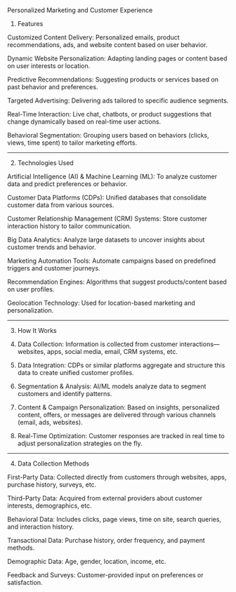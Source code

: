Personalized Marketing and Customer Experience

1. Features

Customized Content Delivery: Personalized emails, product recommendations, ads, and website content based on user behavior.

Dynamic Website Personalization: Adapting landing pages or content based on user interests or location.

Predictive Recommendations: Suggesting products or services based on past behavior and preferences.

Targeted Advertising: Delivering ads tailored to specific audience segments.

Real-Time Interaction: Live chat, chatbots, or product suggestions that change dynamically based on real-time user actions.

Behavioral Segmentation: Grouping users based on behaviors (clicks, views, time spent) to tailor marketing efforts.



---

2. Technologies Used

Artificial Intelligence (AI) & Machine Learning (ML): To analyze customer data and predict preferences or behavior.

Customer Data Platforms (CDPs): Unified databases that consolidate customer data from various sources.

Customer Relationship Management (CRM) Systems: Store customer interaction history to tailor communication.

Big Data Analytics: Analyze large datasets to uncover insights about customer trends and behavior.

Marketing Automation Tools: Automate campaigns based on predefined triggers and customer journeys.

Recommendation Engines: Algorithms that suggest products/content based on user profiles.

Geolocation Technology: Used for location-based marketing and personalization.



---

3. How It Works

1. Data Collection: Information is collected from customer interactions—websites, apps, social media, email, CRM systems, etc.


2. Data Integration: CDPs or similar platforms aggregate and structure this data to create unified customer profiles.


3. Segmentation & Analysis: AI/ML models analyze data to segment customers and identify patterns.


4. Content & Campaign Personalization: Based on insights, personalized content, offers, or messages are delivered through various channels (email, ads, websites).


5. Real-Time Optimization: Customer responses are tracked in real time to adjust personalization strategies on the fly.




---

4. Data Collection Methods

First-Party Data: Collected directly from customers through websites, apps, purchase history, surveys, etc.

Third-Party Data: Acquired from external providers about customer interests, demographics, etc.

Behavioral Data: Includes clicks, page views, time on site, search queries, and interaction history.

Transactional Data: Purchase history, order frequency, and payment methods.

Demographic Data: Age, gender, location, income, etc.

Feedback and Surveys: Customer-provided input on preferences or satisfaction.
